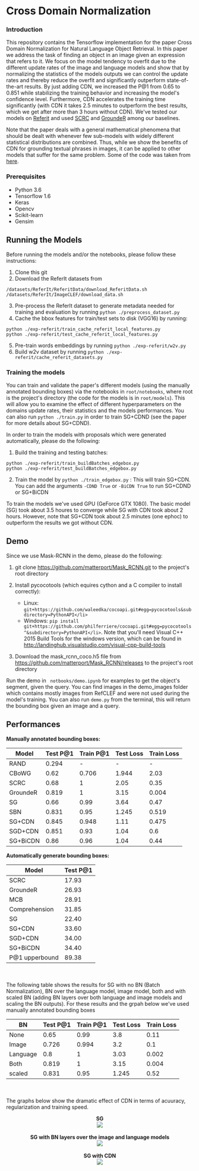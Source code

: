 # Cross Domain Normalization

### Introduction
This repository contains the Tensorflow implementation for the paper Cross Domain Normalization for Natural Language Object Retrieval. In this paper we address the task of finding an object in an image given an expression that refers to it. We focus on the model tendency to overfit due to the different update rates of the image and language models and show that by normalizing the statistics of the models outputs we can control the update rates and thereby reduce the overfit and significantly outperform state-of-the-art results. By just adding CDN, we increased the P@1 from 0.65 to 0.851 while stabilizing the training behavior and increasing the model's confidence level. Furthermore, CDN accelerates the training time significantly (with CDN it takes 2.5 minutes to outperform the best results, which we get after more than 3 hours without CDN).  We've tested our models on [Referit](http://tamaraberg.com/papers/referit.pdf) and used [SCRC](https://github.com/ronghanghu/natural-language-object-retrieval) and [GroundeR](https://github.com/kanchen-usc/GroundeR) among our baselines.

Note that the paper deals with a general mathematical phenomena that should be dealt with whenever few sub-models with widely different statistical distributions are combined. Thus, while we show the benefits of CDN for grounding textual phrases in images, it can be applied to other models that suffer for the same problem. Some of the code was taken from [here](https://github.com/andrewliao11/Natural-Language-Object-Retrieval-tensorflow).

### Prerequisites
<ul>
<li> Python 3.6
<li> Tensorflow 1.6
<li> Keras
<li> Opencv
<li> Scikit-learn
<li> Gensim
</ul>

## Running the Models
Before running the models and/or the notebooks, please follow these instructions:

1. Clone this git 
2. Download the ReferIt datasets from 
```
/datasets/ReferIt/ReferitData/download_ReferitData.sh
/datasets/ReferIt/ImageCLEF/download_data.sh
```
3. Pre-process the ReferIt dataset to generate metadata needed for training and evaluation by running ```python ./preprocess_dataset.py```
4. Cache the bbox features for train/test sets to disk (VGG16) by running: 
```
python ./exp-referit/train_cache_referit_local_features.py
python ./exp-referit/test_cache_referit_local_features.py
```
5. Pre-train words embeddings by running ```python ./exp-referit/w2v.py```
6. Build w2v dataset by running ```python ./exp-referit/cache_referit_datasets.py```

### Training the models

You can train and validate the paper's different models (using the manually annotated bounding boxes) via the notebooks in ```root/notebooks```, where root is the project's directory (the code for the models is in ```root/models```). This will allow you to examine the effect of different hyperparameters on the domains update rates, their statistics and the models performances. You can also run ```python ./train.py``` in order to train SG+CDND (see the paper for more details about SG+CDND). 

In order to train the models with proposals which were generated automatically, please do the following:

1. Build the training and testing batches: 
```
python ./exp-referit/train_buildBatches_edgebox.py
python ./exp-referit/test_buildBatches_edgebox.py
```

2. Train the model by 
```python ./train_edgebox.py```
   : This will train SG+CDN. You can add the arguments ```-CDND True``` or ```-BiCDN True``` to run SG+CDND or SG+BiCDN

To train the models we've used GPU (GeForce GTX 1080). The basic model (SG) took about 3.5 houres to converge while SG with CDN took about 2 hours. However, note that SG+CDN took about 2.5 minutes (one ephoc) to outperform the results we got without CDN. 

## Demo
Since we use Mask-RCNN in the demo, please do the following:

1. git clone https://github.com/matterport/Mask_RCNN.git to the project's root directory
2. Install pycocotools (which equires cython and a C compiler to install correctly):
    * Linux: ```git+https://github.com/waleedka/cocoapi.git#egg=pycocotools&subdirectory=PythonAPI</li>```
    * Windows: ```pip install    git+https://github.com/philferriere/cocoapi.git#egg=pycocotools^&subdirectory=PythonAPI</li>```.
    Note that you'll need Visual C++ 2015 Build Tools for the windows version, which can be found in              http://landinghub.visualstudio.com/visual-cpp-build-tools

3. Download the mask_rcnn_coco.h5 file from  https://github.com/matterport/Mask_RCNN/releases to the project's root directory


Run the demo in ``` notbooks/demo.ipynb``` for examples to get the object's segment, given the query. You can find images in the demo_images folder which contains mostly images from RefCLEF and were not used during the model's training. You can also run ```demo.py``` from the terminal, this will return the bounding box given an image and a query. 

## Performances

<b>Manually annotated bounding boxes:</b>

Model |Test P@1|Train P@1|Test Loss|Train Loss 
------|--------|---------|---------|-----------
RAND|0.294|-|-|-
CBoWG|0.62|0.706|1.944|2.03
SCRC|0.68|1|2.05|0.35
GroundeR|0.819|1|3.15|0.004
SG|0.66|0.99|3.64|0.47
SBN|0.831| 0.95|1.245|0.519
SG+CDN|0.845|0.948|1.11|0.475
SGD+CDN|0.851|0.93|1.04|0.6
SG+BiCDN|0.86|0.96|1.04|0.44

<b>Automatically generate bounding boxes:</b>

Model |Test P@1
------|--------
SCRC|17.93
GroundeR|26.93
MCB|28.91
Comprehension|31.85
SG|22.40
SG+CDN|33.60
SGD+CDN|34.00
SG+BiCDN|34.40
P@1 upperbound|89.38



<br><br>
The following table shows the results for SG with no BN (Batch Normalization), BN over the language model, image model, both and with scaled BN (adding BN layers over both language and image models and scaling the BN outputs). For these results and the grpah below we've used manually annotated bounding boxes

BN |Test P@1|Train P@1|Test Loss|Train Loss 
------|--------|---------|---------|-----------
None|0.65|0.99|3.8|0.11
Image|0.726|0.994|3.2|0.1
Language|0.8|1|3.03|0.002
Both|0.819|1|3.15|0.004
scaled|0.831|0.95|1.245|0.52

<br><br>
The graphs below show the dramatic effect of CDN in terms of acuuracy, regularization and training speed.

<p align="center">
   <b>SG</b><br>
  <img src="https://raw.githubusercontent.com/aSheffer/Cross-Domain-Normalization-for-Natural-Language-Object-Retrieval/master/graphs/simpleRes.png"><br><br>
    <b>SG with BN layers over the image and language models</b><br>
  <img src="https://raw.githubusercontent.com/aSheffer/Cross-Domain-Normalization-for-Natural-Language-Object-Retrieval/master/graphs/BNRes.png"><br><br>
    <b>SG with CDN</b><br>
  <img src="https://github.com/aSheffer/Cross-Domain-Normalization-for-Natural-Language-Object-Retrieval/blob/master/graphs/cdnRes.png">
</p>
